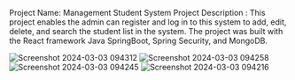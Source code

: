  Project Name: Management Student System
Project Description : This project enables the admin can register and log in to this system to add, edit, delete, and search the student list in the system. The project was built with the React framework Java SpringBoot, Spring Security, and MongoDB.

![Screenshot 2024-03-03 094312](https://github.com/ChunLoon/Students_management_System_backend/assets/104199648/2c69f306-9f2c-4857-8b4f-db2960084c94)
![Screenshot 2024-03-03 094258](https://github.com/ChunLoon/Students_management_System_backend/assets/104199648/9cc121f6-7a6a-47e4-846d-2f7a4ead34ea)
![Screenshot 2024-03-03 094245](https://github.com/ChunLoon/Students_management_System_backend/assets/104199648/792da4aa-d20b-4a40-8f24-321922540e65)
![Screenshot 2024-03-03 094216](https://github.com/ChunLoon/Students_management_System_backend/assets/104199648/02f516e6-0aa3-49d0-8efe-535aa18d9307)
